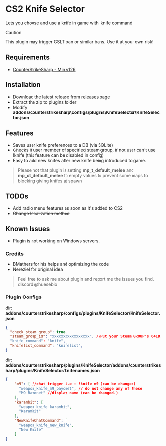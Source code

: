 # CS2 Knife Selector
Lets you choose and use a knife in game with !knife command.

> [!CAUTION]
> This plugin may trigger GSLT ban or similar bans. Use it at your own risk!

## Requirements
- [CounterStrikeSharp - Min v126](https://github.com/roflmuffin/CounterStrikeSharp)

## Installation
- Download the latest release from [releases page](https://github.com/spancer35/CS2-KnifeSelector/releases)
- Extract the zip to plugins folder
- Modify **addons\counterstrikesharp\configs\plugins\KnifeSelector\KnifeSelector.json**

## Features
- Saves user knife preferences to a DB (via SQLite)
- Checks if user member of specified steam group, if not user can't use !knife (this feature can be disabled in config)
- Easy to add new knifes after new knife being introduced to game.

  
> Please not that plugin is setting **mp_t_default_melee** and **mp_ct_default_melee** to empty values to prevent some maps to blocking giving knifes at spawn

## TODOs
- Add radio menu features as soon as it's added to CS2
- ~~Change localization method~~
  
## Known Issues
- Plugin is not working on Windows servers.
  

### Credits
- BMathers for his helps and optimizing the code
- Nereziel for original idea
  


> Feel free to ask me about plugin and report me the issues you find. discord @huesebio

### Plugin Configs
dir: **addons/counterstrikesharp/configs/plugins/KnifeSelector/KnifeSelector.json**
```json {
{
  "check_steam_group": true,
  "steam_group_id": "xxxxxxxxxxxxxxxxx", //Put your Steam GROUP's 64ID. You can find it here > https://steamcommunity.com/groups/<YOUR GROUP>/memberslistxml/?xml=1
  "knife_command": "knife",
  "knifelist_command": "knifelist",
}
```
dir: **addons/counterstrikesharp/plugins/KnifeSelector/addons/counterstrikesharp/plugins/KnifeSelector/knifenames.json**
```json
{
    "m9": [ //chat trigger i.e : !knife m9 (can be changed)
      "weapon_knife_m9_bayonet", // do not change any of these
      "M9 Bayonet" //display name (can be changed.)
    ],
    "karambit": [
      "weapon_knife_karambit",
      "Karambit"
    ],
    "NewKnifeChatCommand": [
      "weapon_knife_new_knife",
      "New Knife"
    ]
}
```

